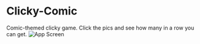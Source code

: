 # Clicky-Comic
Comic-themed clicky game. Click the pics and see how many in a row you can get.
![App Screen](/images/logo.png)
